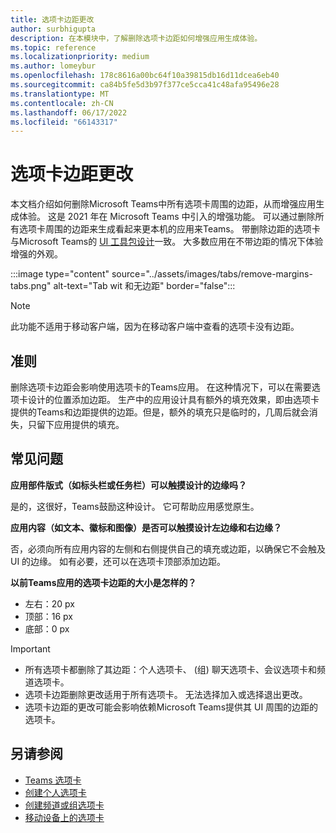 ```yaml
---
title: 选项卡边距更改
author: surbhigupta
description: 在本模块中，了解删除选项卡边距如何增强应用生成体验。
ms.topic: reference
ms.localizationpriority: medium
ms.author: lomeybur
ms.openlocfilehash: 178c8616a00bc64f10a39815db16d11dcea6eb40
ms.sourcegitcommit: ca84b5fe5d3b97f377ce5cca41c48afa95496e28
ms.translationtype: MT
ms.contentlocale: zh-CN
ms.lasthandoff: 06/17/2022
ms.locfileid: "66143317"
---
```

# <a name="tab-margin-changes"></a>选项卡边距更改

本文档介绍如何删除Microsoft Teams中所有选项卡周围的边距，从而增强应用生成体验。 这是 2021 年在 Microsoft Teams 中引入的增强功能。
可以通过删除所有选项卡周围的边距来生成看起来更本机的应用来Teams。 带删除边距的选项卡与Microsoft Teams的 [UI 工具包设计](~/tabs/design/tabs.md)一致。 大多数应用在不带边距的情况下体验增强的外观。

:::image type="content" source="../assets/images/tabs/remove-margins-tabs.png" alt-text="Tab wit 和无边距" border="false":::

> [!NOTE]
> 此功能不适用于移动客户端，因为在移动客户端中查看的选项卡没有边距。

## <a name="guidelines"></a>准则

删除选项卡边距会影响使用选项卡的Teams应用。 在这种情况下，可以在需要选项卡设计的位置添加边距。 生产中的应用设计具有额外的填充效果，即由选项卡提供的Teams和边距提供的边距。但是，额外的填充只是临时的，几周后就会消失，只留下应用提供的填充。

## <a name="faq"></a>常见问题

**应用部件版式（如标头栏或任务栏）可以触摸设计的边缘吗？**

是的，这很好，Teams鼓励这种设计。 它可帮助应用感觉原生。

**应用内容（如文本、徽标和图像）是否可以触摸设计左边缘和右边缘？**

否，必须向所有应用内容的左侧和右侧提供自己的填充或边距，以确保它不会触及 UI 的边缘。 如有必要，还可以在选项卡顶部添加边距。

**以前Teams应用的选项卡边距的大小是怎样的？**

* 左右：20 px
* 顶部：16 px
* 底部：0 px

> [!IMPORTANT]
>
> * 所有选项卡都删除了其边距：个人选项卡、 (组) 聊天选项卡、会议选项卡和频道选项卡。
> * 选项卡边距删除更改适用于所有选项卡。 无法选择加入或选择退出更改。
> * 选项卡边距的更改可能会影响依赖Microsoft Teams提供其 UI 周围的边距的选项卡。

## <a name="see-also"></a>另请参阅

* [Teams 选项卡](~/tabs/what-are-tabs.md)
* [创建个人选项卡](~/tabs/how-to/create-personal-tab.md)
* [创建频道或组选项卡](~/tabs/how-to/create-channel-group-tab.md)
* [移动设备上的选项卡](~/tabs/design/tabs-mobile.md)
